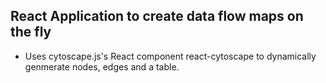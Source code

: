 ## React Application to create data flow maps on the fly
 - Uses cytoscape.js's React component react-cytoscape to dynamically genmerate nodes, edges and a table.